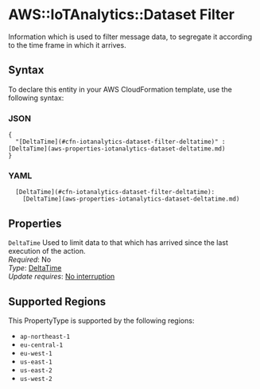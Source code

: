 # AWS::IoTAnalytics::Dataset Filter<a name="aws-properties-iotanalytics-dataset-filter"></a>

Information which is used to filter message data, to segregate it according to the time frame in which it arrives\.

## Syntax<a name="aws-properties-iotanalytics-dataset-filter-syntax"></a>

To declare this entity in your AWS CloudFormation template, use the following syntax:

### JSON<a name="aws-properties-iotanalytics-dataset-filter-syntax.json"></a>

```
{
  "[DeltaTime](#cfn-iotanalytics-dataset-filter-deltatime)" : [DeltaTime](aws-properties-iotanalytics-dataset-deltatime.md)
}
```

### YAML<a name="aws-properties-iotanalytics-dataset-filter-syntax.yaml"></a>

```
  [DeltaTime](#cfn-iotanalytics-dataset-filter-deltatime): 
    [DeltaTime](aws-properties-iotanalytics-dataset-deltatime.md)
```

## Properties<a name="aws-properties-iotanalytics-dataset-filter-properties"></a>

`DeltaTime`  <a name="cfn-iotanalytics-dataset-filter-deltatime"></a>
Used to limit data to that which has arrived since the last execution of the action\.  
*Required*: No  
*Type*: [DeltaTime](aws-properties-iotanalytics-dataset-deltatime.md)  
*Update requires*: [No interruption](https://docs.aws.amazon.com/AWSCloudFormation/latest/UserGuide/using-cfn-updating-stacks-update-behaviors.html#update-no-interrupt)

## Supported Regions

This PropertyType is supported by the following regions:

- `ap-northeast-1`
- `eu-central-1`
- `eu-west-1`
- `us-east-1`
- `us-east-2`
- `us-west-2`
